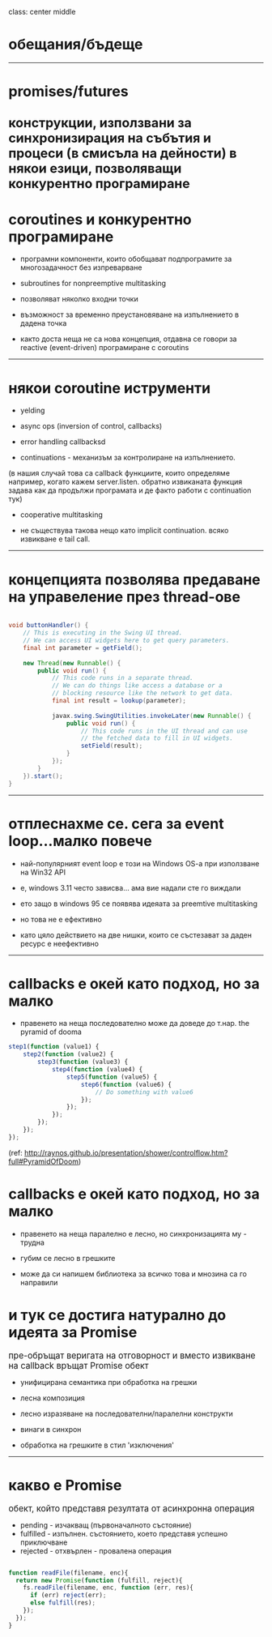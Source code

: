 class: center middle
# обещания/бъдеще 

---

# promises/futures

<big> конструкции, използвани за синхронизирация на събътия и процеси (в смисъла на дейности) в някои езици, позволяващи конкурентно програмиране </big>
---

# coroutines и конкурентно програмиране

* програмни компоненти, които обобщават подпрограмите за многозадачност без изпреварване

* subroutines for nonpreemptive multitasking

* позволяват няколко входни точки 

* възможност за временно преустановяване на изпълнението в дадена точка

* както доста неща не са нова концепция, отдавна се говори за reactive (event-driven) програмиране с coroutins

---

# някои coroutine иструменти

* yelding

* async ops (inversion of control, callbacks)

* error handling callbacksd

* continuations - механизъм за контролиране на изпълнението. 

(в нашия случай това са callback функциите, които определяме например, когато кажем server.listen. обратно извиканата функция задава как да продължи програмата и де факто работи с continuation тук)

* cooperative multitasking

* не съществува такова нещо като implicit continuation. всяко извикване е tail call.

---


# концепцията позволява предаване на управеление през thread-ове

```Java

void buttonHandler() {
    // This is executing in the Swing UI thread.
    // We can access UI widgets here to get query parameters.
    final int parameter = getField();
 
    new Thread(new Runnable() {
        public void run() {
            // This code runs in a separate thread.
            // We can do things like access a database or a 
            // blocking resource like the network to get data.
            final int result = lookup(parameter);
 
            javax.swing.SwingUtilities.invokeLater(new Runnable() {
                public void run() {
                    // This code runs in the UI thread and can use
                    // the fetched data to fill in UI widgets.
                    setField(result);
                }
            });
        }
    }).start();
}

```

---

# отплеснахме се. сега за event loop...малко повече

* най-популярният event loop е този на Windows OS-a при използване на Win32 API

* e, windows 3.11 често зависва... ама вие надали сте го виждали

* ето защо в windows 95 се появява идеяата за preemtive multitasking

* но това не е ефективно

* като цяло действието на две нишки, които се състезават за даден ресурс е неефективно

---

# callbacks е окей като подход, но за малко

* правенето на неща последователно може да доведе до т.нар. the pyramid of dooma

```JavaScript
step1(function (value1) {
    step2(function (value2) {
        step3(function (value3) {
            step4(function (value4) {
                step5(function (value5) {
                    step6(function (value6) {
                        // Do something with value6
                    });
                });
            });
        });
    });
}); 
```

(ref: http://raynos.github.io/presentation/shower/controlflow.htm?full#PyramidOfDoom)


# callbacks е окей като подход, но за малко

* правенето на неща паралелно е лесно, но синхронизацията му - трудна

* губим се лесно в грешките

* може да си напишем библиотека за всичко това и мнозина са го направили

# и тук се достига натурално до идеята за Promise 

<big>
 пре-обръщат веригата на отговорност и вместо извикване на callback връщат Promise обект   
</big>

* унифицирана семантика при обработка на грешки

* лесна композиция

* лесно изразяване на последователни/паралелни конструкти

* винаги в синхрон

* обработка на грешките в стил 'изключения'

---

# какво е Promise

<big> обект, който представя резултата от асинхронна операция </big>

* pending - изчакващ (първоначалното състояние)
* fulfilled - изпълнен. състоянието, което представя успешно приключване
* rejected - отхвърлен - провалена операция

```JavaScript

function readFile(filename, enc){
  return new Promise(function (fulfill, reject){
    fs.readFile(filename, enc, function (err, res){
      if (err) reject(err);
      else fulfill(res);
    });
  });
}

```


